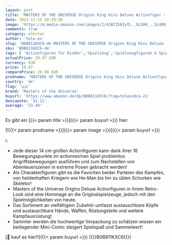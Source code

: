 ```yaml
---
layout: post
title: 'MASTERS OF THE UNIVERSE Origins King Hiss Deluxe Actionfigur - Retro-Look  16 Bewegungspunkte  austauschbare Köpfe und Hände  Waffen und Rüstungsteile  Mini-Comic  HKM80'
date: 2023-11-15 10:29:20
image: 'https://m.media-amazon.com/images/I/41B7Z56IyfL._SL500_._SL400_.jpg'
comments: true
category: ofertas
author: 'tole.es'
slug: 'B0B811KXC6-de MASTERS OF THE UNIVERSE Origins King Hiss Deluxe...'
sku: 'B0B811KXC6-de'
tags: [ 'Actionfiguren für Kinder','Spielzeug','Spielzeugfiguren & Spielsets','masters of the universe','🇩🇪', ]
actualPrice: 19.97 EUR
currency: EUR
price: 19.97
comparePrice: 28.99 EUR
prodname: 'MASTERS OF THE UNIVERSE Origins King Hiss Deluxe Actionfigur - Retro-Look  16 Bewegungspunkte  austauschbare Köpfe und Hände  Waffen und Rüstungsteile  Mini-Comic  HKM80'
country: 'de'
flag: '🇩🇪'
brand: 'Masters of the Universe'
buyurl: 'https://www.amazon.de/dp/B0B811KXC6/?tag=tolees0ca-21'
descuento: '31.11'
average: '23.48'
---
```


Es gibt ein [{{< param title >}}]({{< param buyurl >}}) hier:

[![{{< param prodname >}}]({{< param image >}})]({{< param buyurl >}})

ℹ️:

- Jede dieser 14 cm großen Actionfiguren kann dank ihrer 16 Bewegungspunkte im actionreichen Spiel problemlos Angriffsbewegungen ausführen und zum Nachstellen von Abenteuerszenen in extreme Posen gebracht werden!
- Als Charakterfiguren gibt es die Favoriten beider Parteien des Kampfes, von heldenhaften Kriegern wie He-Man bis hin zu üblen Schurken wie Skeletor!
- Masters of the Universe Origins Deluxe Actionfiguren in ihrem Retro-Look sind eine Hommage an die Originalspielzeuge, jedoch mit den Spielmöglichkeiten von heute.
- Das Sortiment an vielfältigem Zubehör umfasst austauschbare Köpfe und austauschbare Hände, Waffen, Rüstungsteile und weitere Kampfausrüstung!
- Sammler werden die hochwertige Verpackung zu schätzen wissen ein beiliegender Mini-Comic steigert Spielspaß und Sammelwert!

[🛒 kauf es hier!!]({{< param buyurl >}})
{{<world>}}B0B811KXC6{{</world>}}

